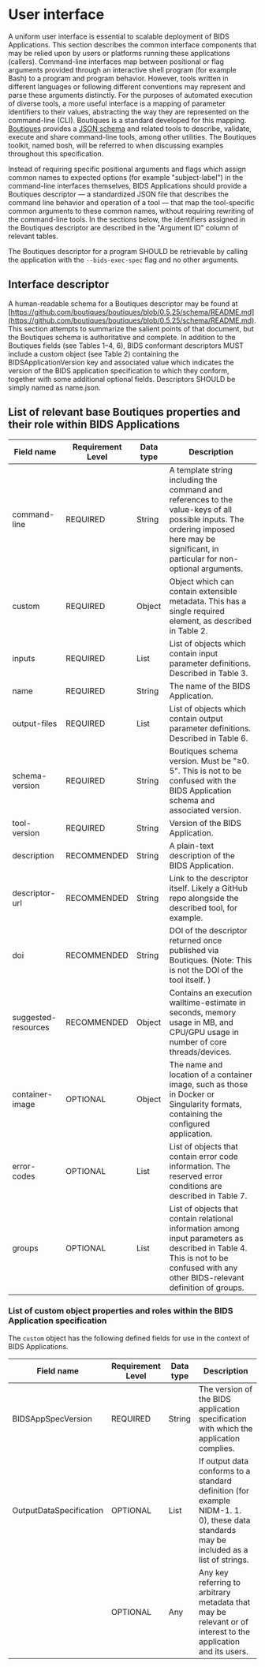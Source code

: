# User interface

A uniform user interface is essential to scalable deployment of BIDS
Applications. This section describes the common interface components that may be
relied upon by users or platforms running these applications (callers).
Command-line interfaces map between positional or flag arguments provided
through an interactive shell program (for example Bash) to a program and program
behavior. However, tools written in different languages or following different
conventions may represent and parse these arguments distinctly. For the purposes
of automated execution of diverse tools, a more useful interface is a mapping of
parameter identifiers to their values, abstracting the way they are represented
on the command-line (CLI). Boutiques is a standard developed for this mapping.
[Boutiques](https://github.com/boutiques/boutiques) provides a
[JSON schema](https://github.com/boutiques/boutiques/tree/master/schema) and
related tools to describe, validate, execute and share command-line tools, among
other utilities. The Boutiques toolkit, named bosh, will be referred to when
discussing examples throughout this specification.

Instead of requiring specific positional arguments and flags which assign common
names to expected options (for example "subject-label") in the command-line interfaces
themselves, BIDS Applications should provide a Boutiques descriptor — a
standardized JSON file that describes the command line behavior and operation of
a tool — that map the tool-specific common arguments to these common names,
without requiring rewriting of the command-line tools. In the sections below,
the identifiers assigned in the Boutiques descriptor are described in the
"Argument ID" column of relevant tables.

The Boutiques descriptor for a program SHOULD be retrievable by calling the
application with the `--bids-exec-spec` flag and no other arguments.

## Interface descriptor

A human-readable schema for a Boutiques descriptor may be found at
[https://github.com/boutiques/boutiques/blob/0.5.25/schema/README.md](https://github.com/boutiques/boutiques/blob/0.5.25/schema/README.md).
This section attempts to summarize the salient points of that document, but the
Boutiques schema is authoritative and complete. In addition to the Boutiques
fields (see Tables 1–4, 6), BIDS conformant descriptors MUST include a custom
object (see Table 2) containing the BIDSApplicationVersion key and associated
value which indicates the version of the BIDS application specification to which
they conform, together with some additional optional fields. Descriptors SHOULD
be simply named as name.json.

## List of relevant base Boutiques properties and their role within BIDS Applications

| Field name          | Requirement Level | Data type | Description                                                                                                                                                                               |
|---------------------|-------------------|-----------|-------------------------------------------------------------------------------------------------------------------------------------------------------------------------------------------|
| command-line        | REQUIRED          | String    | A template string including the command and references to the value-keys of all possible inputs.  The ordering imposed here may be significant, in particular for non-optional arguments. |
| custom              | REQUIRED          | Object    | Object which can contain extensible metadata.  This has a single required element, as described in Table 2.                                                                               |
| inputs              | REQUIRED          | List      | List of objects which contain input parameter definitions.  Described in Table 3.                                                                                                         |
| name                | REQUIRED          | String    | The name of the BIDS Application.                                                                                                                                                         |
| output-files        | REQUIRED          | List      | List of objects which contain output parameter definitions.  Described in Table 6.                                                                                                        |
| schema-version      | REQUIRED          | String    | Boutiques schema version.  Must be "≥0. 5".  This is not to be confused with the BIDS Application schema and associated version.                                                          |
| tool-version        | REQUIRED          | String    | Version of the BIDS Application.                                                                                                                                                          |
| description         | RECOMMENDED       | String    | A plain-text description of the BIDS Application.                                                                                                                                         |
| descriptor-url      | RECOMMENDED       | String    | Link to the descriptor itself.  Likely a GitHub repo alongside the described tool, for example.                                                                                           |
| doi                 | RECOMMENDED       | String    | DOI of the descriptor returned once published via Boutiques.  (Note: This is not the DOI of the tool itself. )                                                                            |
| suggested-resources | RECOMMENDED       | Object    | Contains an execution walltime-estimate in seconds, memory usage in MB, and CPU/GPU usage in number of core threads/devices.                                                              |
| container-image     | OPTIONAL          | Object    | The name and location of a container image, such as those in Docker or Singularity formats, containing the configured application.                                                        |
| error-codes         | OPTIONAL          | List      | List of objects that contain error code information.  The reserved error conditions are described in Table 7.                                                                             |
| groups              | OPTIONAL          | List      | List of objects that contain relational information among input parameters as described in Table 4.  This is not to be confused with any other BIDS-relevant definition of groups.        |

### List of custom object properties and roles within the BIDS Application specification

The `custom` object has the following defined fields for use in the context of BIDS Applications.

| Field name              | Requirement Level | Data type | Description                                                                                                                             |
|-------------------------|-------------------|-----------|-----------------------------------------------------------------------------------------------------------------------------------------|
| BIDSAppSpecVersion      | REQUIRED          | String    | The version of the BIDS application specification with which the application complies.                                                  |
| OutputDataSpecification | OPTIONAL          | List      | If output data conforms to a standard definition (for example NIDM-1. 1. 0), these data standards may be included as a list of strings. |
| <unspecified>           | OPTIONAL          | Any       | Any key referring to arbitrary metadata that may be relevant or of interest to the application and its users.                           |
